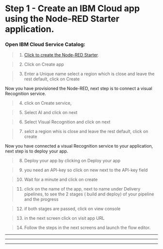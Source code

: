  # Step 1 - Create an IBM Cloud app using the Node-RED Starter application.



### Open IBM Cloud Service Catalog:

> 1. [Click to create the Node-RED Starter](https://cloud.ibm.com/developer/appservice/starter-kits/nodered).

> 2. Click on Create app

> 3. Enter a Unique name select a region which is close and leave the rest default, click on Create

Now you have provisioned the Node-RED, next step is to connect a visual Recognition service.

> 4. click on Create service, 

> 5. Select AI and click on next

> 6. Select Visual Recognition and click on next

> 7. selct a region whis is close and leave the rest default, click on create

Now you have connected a visual Recognition service to your application, next step is to deploy your app.

> 8. Deploy your app by clicking on Deploy your app

> 9. you need an API-key so click on new next to the API-key field

> 10. Wait for a minute and click on create

> 11. click on the name of the app, next to name under Delivery pipelines, to see the 2 stages ( build and deploy) of your pipeline and the progress

> 12. if both stages are passed, click on view console

> 13. in the next screen click on visit app URL

>14. Follow the steps in the next screens and launch the flow editor.


<hr>


<hr>





<hr>


